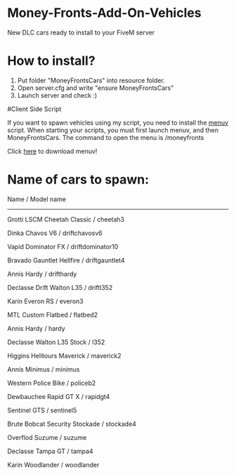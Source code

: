 # Money-Fronts-Add-On-Vehicles
New DLC cars ready to install to your FiveM server

# How to install?

1. Put folder "MoneyFrontsCars" into resource folder.
2. Open server.cfg and write "ensure MoneyFrontsCars"
3. Launch server and check :)

#Client Side Script

If you want to spawn vehicles using my script, you need to install the [menuv](https://github.com/ThymonA/menuv) script.
When starting your scripts, you must first launch menuv, and then MoneyFrontsCars.
The command to open the menu is /moneyfronts

Click [here](https://github.com/ThymonA/menuv) to download menuv!

# Name of cars to spawn:

Name / Model name

-------------------------------

Grotti LSCM Cheetah Classic / cheetah3  

Dinka Chavos V6 / driftchavosv6  

Vapid Dominator FX / driftdominator10  

Bravado Gauntlet Hellfire / driftgauntlet4  

Annis Hardy / drifthardy  

Declasse Drift Walton L35 / driftl352  

Karin Everon RS / everon3  

MTL Custom Flatbed / flatbed2  

Annis Hardy / hardy  

Declasse Walton L35 Stock / l352  

Higgins Helitours Maverick / maverick2  

Annis Minimus / minimus  

Western Police Bike / policeb2  

Dewbauchee Rapid GT X / rapidgt4  

Sentinel GTS / sentinel5  

Brute Bobcat Security Stockade / stockade4  

Overflod Suzume / suzume  

Declasse Tampa GT / tampa4  

Karin Woodlander / woodlander  
